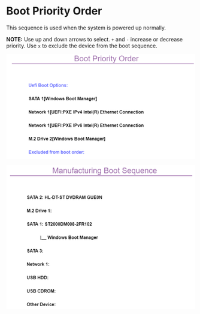 # Boot Priority Order #

This sequence is used when the system is powered up normally.

**NOTE:** Use up and down arrows to select. `+` and `-` increase or decrease priority. Use `x` to exclude the device from the boot sequence.

<!-- TODO: add WMI
| WMI Setting name | Values | SVP Req'd | AMD/Intel |
|:---|:---|:---|:---|
| BootOrder | setting_values | yes_no | amd_intel |
-->

![](./img/./thinkcenter_boot_priority_order.png)

<!-- MODEL: M70s, M90 s & q -->

![](./img/thinkcenter_manufacturing_boot_sequence.png)

<!-- MODEL: M90q -->
